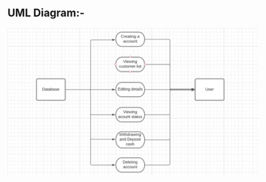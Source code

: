 ## UML Diagram:- 
![Architecture](https://github.com/260213/Mini_project_260213/blob/26ec7acc00da3974a473afd452dcbb9ded249c77/2_Architecture/bankmgm.PNG)
